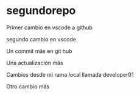 # segundorepo

Primer cambio en vscode a github

segundo cambio en vscode

Un commit más en git hub

Una actualización más

Cambios desde mi rama local llamada developer01

Otro cambio más